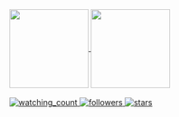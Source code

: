 
<a href="https://github.com/UgurkanTech/">
  <img height=140 align="center" src="https://github-readme-stats.vercel.app/api?username=UgurkanTech&card_width=270&custom_title=Github%20Stats&count_private=true&show_icons=true&theme=default&include_all_commits=true&hide=prs,contribs&hide_rank=true"/>
</a>
<a href="https://github.com/UgurkanTech/">
  <img height=140 align="center" src="https://github-readme-stats.vercel.app/api/top-langs?username=UgurkanTech&layout=compact&count_private=true&theme=default&langs_count=8&card_width=350&exclude_repo=OpenGL-Saw-Engine,UgurkanTech.github.io&hide=ShaderLab"/>
</a>
<br/><br/>
<a href="https://github.com/UgurkanTech/">
<img src="https://komarev.com/ghpvc/?username=UgurkanTech&color=brightgreen" alt="watching_count"/> <img alt="followers" src="https://img.shields.io/github/followers/UgurkanTech?label=Followers&style=social"> <img src="https://img.shields.io/github/stars/UgurkanTech?label=Stars" alt="stars">
</a>
